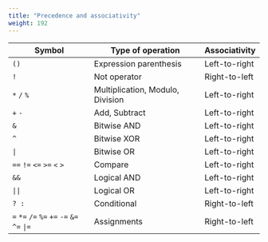 ```yaml
---
title: "Precedence and associativity"
weight: 192
---
```


Symbol | Type of operation | Associativity
------ | ----------------- | -------------
`()`   | Expression parenthesis | Left-to-right
`!`    | Not operator | Right-to-left
`*` `/` `%` | Multiplication, Modulo, Division | Left-to-right
`+` `-` | Add, Subtract | Left-to-right
`&` | Bitwise AND | Left-to-right
`^` | Bitwise XOR | Left-to-right
`\|` | Bitwise OR | Left-to-right
`==` `!=` `<=` `>=` `<` `>` | Compare | Left-to-right
`&&` | Logical AND | Left-to-right
`\|\|` | Logical OR | Left-to-right
`? :` | Conditional | Right-to-left
`=` `*=` `/=` `%=` `+=` `-=` `&=` `^=` `\|=` | Assignments | Right-to-left
